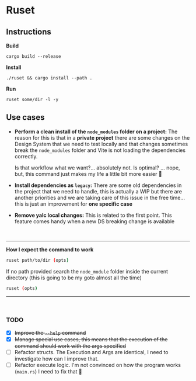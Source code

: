 # Ruset

## Instructions

**Build**

`cargo build --release`

**Install**

`./ruset && cargo install --path .`

**Run**

`ruset some/dir -l -y`

## Use cases

- **Perform a clean install of the `node_modules` folder on a project:** The reason for this
  is that in a **private project** there are some changes on the Design System that we need to test
  locally and that changes sometimes break the `node_modules` folder and Vite is not
  loading the dependencies correctly.

  Is that workflow what we want?... absolutely not. Is optimal? ... nope, but, this command just makes my life a little bit more easier 🥹

- **Install dependencies as `legacy`:** There are some old dependencies in the project that
  we need to handle, this is actually a WIP but there are another priorities and we are taking
  care of this issue in the free time... this is just an improvement for **one specific case**

- **Remove yalc local changes:** This is related to the first point. This feature comes handy when a new
  DS breaking change is available

<br>

---

**How I expect the command to work**

```sh
ruset path/to/dir (opts)
```

If no path provided search the `node_module` folder inside the current directory (this is going to be my goto almost all the time)

```sh
ruset (opts)
```

---

<br>

### TODO

- [x] ~~Improve the `--help` command~~
- [x] ~~Manage special use cases, this means that the execution of the command should work with the args specified~~
- [ ] Refactor structs. The Execution and Args are identical, I need to investigate how can I improve that.
- [ ] Refactor execute logic. I'm not convinced on how the program works (`main.rs`) I need to fix that 😬
